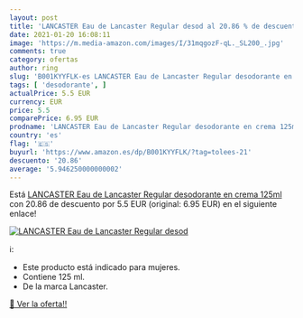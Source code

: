 ```yaml
---
layout: post
title: 'LANCASTER Eau de Lancaster Regular desod al 20.86 % de descuento'
date: 2021-01-20 16:08:11
image: 'https://m.media-amazon.com/images/I/31mqgozF-qL._SL200_.jpg'
comments: true
category: ofertas
author: ring
slug: 'B001KYYFLK-es LANCASTER Eau de Lancaster Regular desodorante en crema 125ml'
tags: [ 'desodorante', ]
actualPrice: 5.5 EUR
currency: EUR
price: 5.5
comparePrice: 6.95 EUR
prodname: 'LANCASTER Eau de Lancaster Regular desodorante en crema 125ml'
country: 'es'
flag: '🇪🇸'
buyurl: 'https://www.amazon.es/dp/B001KYYFLK/?tag=tolees-21'
descuento: '20.86'
average: '5.946250000000002'
---
```


Está [LANCASTER Eau de Lancaster Regular desodorante en crema 125ml](https://www.amazon.es/dp/B001KYYFLK/?tag=tolees-21) con 20.86 de descuento por 5.5 EUR (original: 6.95 EUR) en el siguiente enlace!

[![LANCASTER Eau de Lancaster Regular desod](https://m.media-amazon.com/images/I/31mqgozF-qL._SL200_.jpg)](https://www.amazon.es/dp/B001KYYFLK/?tag=tolees-21)

ℹ️:

- Este producto está indicado para mujeres.
- Contiene 125 ml.
- De la marca Lancaster.

[🛒 Ver la oferta!!](https://www.amazon.es/dp/B001KYYFLK/?tag=tolees-21)
